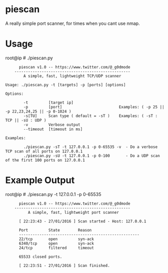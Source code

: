 # piescan

A really simple port scanner, for times when you cant use nmap.

# Usage

root@ip # ./piescan.py 

          piescan v1.0 -- https://www.twitter.com/@_g0dmode
        ---------------------------------------------------
            A simple, fast, lightweight TCP/UDP scanner

	Usage: ./piescan.py -t [targets] -p [ports] [options]

	Options:

	        -t         [target ip]                   
        	-p         [port]                         Examples: ( -p 25 || -p 22,23,24,25 || -p 0-1024 )
        	-s[TU]     Scan type ( default = -sT )    Examples: ( -sT : TCP || -sU : UDP )    
        	-v         Verbose output                
        	--timeout  [timeout in ms]               

	Examples:

	        ./piescan.py -sT -t 127.0.0.1 -p 0-65535 -v  - Do a verbose TCP scan of all ports on 127.0.0.1
	        ./piescan.py -sU -t 127.0.0.1 -p 0-100       - Do a UDP scan of the first 100 ports on 127.0.0.1

# Example Output

root@ip # ./piescan.py -t 127.0.0.1 -p 0-65535                                                                                                                                                    

          piescan v1.0 -- https://www.twitter.com/@_g0dmode
        ---------------------------------------------------
              A simple, fast, lightweight port scanner

          [ 22:23:43 - 27/01/2016 ] Scan started - Host: 127.0.0.1

          Port         State        Reason      
          -----------------------------------------------------
          22/tcp       open         syn-ack     
          6340/tcp     open         syn-ack     
          24/tcp       filtered     timeout     

          65533 closed ports.

          [ 22:23:51 - 27/01/2016 ] Scan finished.
